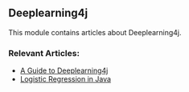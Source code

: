 ## Deeplearning4j 

This module contains articles about Deeplearning4j.

### Relevant Articles:
- [A Guide to Deeplearning4j](https://www.baeldung.com/deeplearning4j)
- [Logistic Regression in Java](https://www.baeldung.com/java-logistic-regression)
